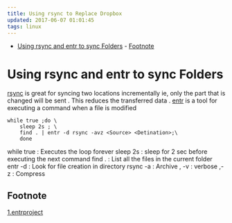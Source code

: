```yaml
---
title: Using rsync to Replace Dropbox
updated: 2017-06-07 01:01:45
tags: linux
---
```

- [Using rsync and entr  to sync Folders](#org244bd83)
        - [Footnote](#org6d6a958)


<a id="org244bd83"></a>

# Using rsync and entr  to sync Folders

[rsync](rsync) is great for syncing two locations incrementally ie, only the part that is changed will be sent . This reduces the transferred data . [entr](entr) is a tool for executing a command when a file is modified

```shell
while true ;do \
    sleep 2s ; \
    find . | entr -d rsync -avz <Source> <Detination>;\
    done
```

while true : Executes the loop forever sleep 2s : sleep for 2 sec before executing the next command find . : List all the files in the current folder entr -d : Look for file creation in directory rsync -a : Archive , -v : verbose ,-z : Compress


<a id="org6d6a958"></a>

## Footnote

[1.entrproject](http://entrproject.org/)
